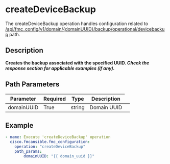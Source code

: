 # createDeviceBackup

The createDeviceBackup operation handles configuration related to [/api/fmc_config/v1/domain/{domainUUID}/backup/operational/devicebackup](/paths//api/fmc_config/v1/domain/{domain_uuid}/backup/operational/devicebackup.md) path.&nbsp;
## Description
**Creates the backup associated with the specified UUID. _Check the response section for applicable examples (if any)._**

## Path Parameters
| Parameter | Required | Type | Description |
| --------- | -------- | ---- | ----------- |
| domainUUID | True | string <td colspan=3> Domain UUID |

## Example
```yaml
- name: Execute 'createDeviceBackup' operation
  cisco.fmcansible.fmc_configuration:
    operation: "createDeviceBackup"
    path_params:
        domainUUID: "{{ domain_uuid }}"

```